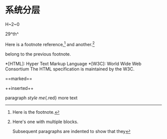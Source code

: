 # 系统分层

H~2~0

29^th^

Here is a footnote reference,[^1] and another.[^longnote]

[^1]: Here is the footnote.

[^longnote]: Here's one with multiple blocks.

    Subsequent paragraphs are indented to show that they

belong to the previous footnote.

*[HTML]: Hyper Text Markup Language
*[W3C]:  World Wide Web Consortium
The HTML specification
is maintained by the W3C.

==marked==

++inserted++

paragraph *style me*{.red} more text
